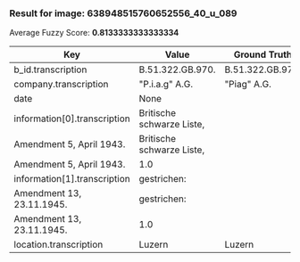 ### Result for image: 638948515760652556_40_u_089
Average Fuzzy Score: **0.8133333333333334**
<small>

| Key | Value | Ground Truth | Score |
| --- | --- | --- | --- |
| b_id.transcription | B.51.322.GB.970. | B.51.322.GB.970. | 1.0 |
| company.transcription | "P.i.a.g" A.G. | "Piag" A.G. | 0.88 |
| date | None |  | 0.0 |
| information[0].transcription | Britische schwarze Liste,
Amendment 5, April 1943. | Britische schwarze Liste,
Amendment 5, April 1943. | 1.0 |
| information[1].transcription | gestrichen:
Amendment 13, 23.11.1945. | gestrichen:
Amendment 13, 23.11.1945. | 1.0 |
| location.transcription | Luzern | Luzern | 1.0 |

</small>
